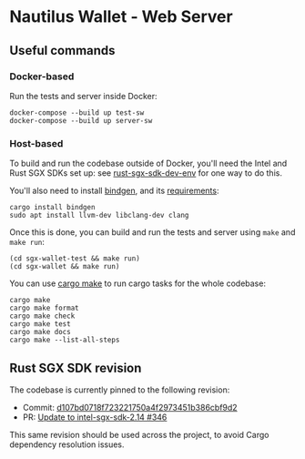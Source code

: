 # Nautilus Wallet - Web Server

## Useful commands

### Docker-based

Run the tests and server inside Docker:

```shell
docker-compose --build up test-sw
docker-compose --build up server-sw
```

### Host-based

To build and run the codebase outside of Docker, you'll need the Intel and Rust SGX SDKs set up:
see [rust-sgx-sdk-dev-env] for one way to do this.

[rust-sgx-sdk-dev-env]: https://github.com/PiDelport/rust-sgx-sdk-dev-env

You'll also need to install [bindgen], and its [requirements]:

```shell
cargo install bindgen
sudo apt install llvm-dev libclang-dev clang
```

[bindgen]: https://crates.io/crates/bindgen
[requirements]: https://rust-lang.github.io/rust-bindgen/requirements.html

Once this is done, you can build and run the tests and server using `make` and `make run`:

```shell
(cd sgx-wallet-test && make run)
(cd sgx-wallet && make run)
```

You can use [cargo make] to run cargo tasks for the whole codebase:

```shell
cargo make
cargo make format
cargo make check
cargo make test
cargo make docs
cargo make --list-all-steps
```

[cargo make]: https://github.com/sagiegurari/cargo-make

## Rust SGX SDK revision

The codebase is currently pinned to the following revision:

- Commit: [d107bd0718f723221750a4f2973451b386cbf9d2](https://github.com/apache/incubator-teaclave-sgx-sdk/commit/d107bd0718f723221750a4f2973451b386cbf9d2)
- PR: [Update to intel-sgx-sdk-2.14 #346](https://github.com/apache/incubator-teaclave-sgx-sdk/pull/346)

This same revision should be used across the project, to avoid Cargo dependency resolution issues.
